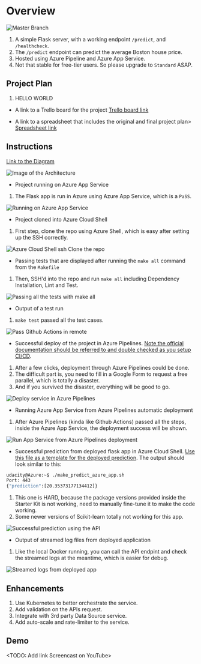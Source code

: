 # Overview

![Master Branch](https://github.com/cnmbnyc/nd082-Azure-Cloud-DevOps-Part-2/actions/workflows/pythonapp.yml/badge.svg)

1. A simple Flask server, with a working endpoint `/predict`, and `/healthcheck`.
1. The `/predict` endpoint can predict the average Boston house price.
1. Hosted using Azure Pipeline and Azure App Service.
1. Not that stable for free-tier users. So please upgrade to `Standard` ASAP.

## Project Plan

1. HELLO WORLD

* A link to a Trello board for the project
[Trello board link](https://trello.com/invite/b/wtPiIEEs/e6edf332030f4463b3172efb288fa174/web-app-not-free-project)

* A link to a spreadsheet that includes the original and final project plan>
[Spreadsheet link](https://docs.google.com/spreadsheets/d/1wR_a4RVaV_Ui7uC1DCI6BPzD6F1egTSK/edit?usp=sharing&ouid=102356077519799393882&rtpof=true&sd=true)

## Instructions

[Link to the Diagram](https://lucid.app/lucidchart/70aef74f-e955-4a20-b072-ad062e4acbc3/edit?viewport_loc=-11%2C-144%2C3072%2C1455%2C0_0&invitationId=inv_d195e482-2f49-4b93-8dbc-dafe69047d01#https://lucid.app/lucidchart/70aef74f-e955-4a20-b072-ad062e4acbc3/edit?invitationId=inv_d195e482-2f49-4b93-8dbc-dafe69047d01#)

![Image of the Architecture](cloud-architecture.png)

* Project running on Azure App Service

1. The Flask app is run in Azure using Azure App Service, which is a `PaSS`.

![Running on Azure App Service](app-running-in-app-service.png)

* Project cloned into Azure Cloud Shell

1. First step, clone the repo using Azure Shell, which is easy after setting up the SSH correctly.

![Azure Cloud Shell ssh Clone the repo](cloud_shell_ssh_clone.png)

* Passing tests that are displayed after running the `make all` command from the `Makefile`

1. Then, SSH'd into the repo and run `make all` including Dependency Installation, Lint and Test.

![Passing all the tests with `make all`](local_make_all.png)

* Output of a test run

1. `make test` passed all the test cases.

![Pass Github Actions in remote](github_actions_pass.png)

* Successful deploy of the project in Azure Pipelines.  [Note the official documentation should be referred to and double checked as you setup CI/CD](https://docs.microsoft.com/en-us/azure/devops/pipelines/ecosystems/python-webapp?view=azure-devops).

1. After a few clicks, deployment through Azure Pipelines could be done.
1. The difficult part is, you need to fill in a Google Form to request a free parallel, which is totally a disaster.
1. And if you survived the disaster, everything will be good to go.

![Deploy service in Azure Pipelines](deploy-project-in-Azure-Pipelines.png)

* Running Azure App Service from Azure Pipelines automatic deployment

1. After Azure Pipelines (kinda like Github Actions) passed all the steps, inside the Azure App Service, the deployment success will be shown.

![Run App Service from Azure Pipelines deployment](run-app-service-from-pipelines.png)

* Successful prediction from deployed flask app in Azure Cloud Shell.  [Use this file as a template for the deployed prediction](https://github.com/udacity/nd082-Azure-Cloud-DevOps-Starter-Code/blob/master/C2-AgileDevelopmentwithAzure/project/starter_files/flask-sklearn/make_predict_azure_app.sh).
The output should look similar to this:

```bash
udacity@Azure:~$ ./make_predict_azure_app.sh
Port: 443
{"prediction":[20.35373177134412]}
```

1. This one is HARD, because the package versions provided inside the Starter Kit is not working, need to manually fine-tune it to make the code working.
1. Some newer versions of Scikit-learn totally not working for this app.

![Successful prediction using the API](prediction_success.png)

* Output of streamed log files from deployed application

1. Like the local Docker running, you can call the API endpint and check the streamed logs at the meantime, which is easier for debug.

![Streamed logs from deployed app](streamed_log.png)


## Enhancements

1. Use Kubernetes to better orchestrate the service.
1. Add validation on the APIs request.
1. Integrate with 3rd party Data Source service.
1. Add auto-scale and rate-limiter to the service.

## Demo

<TODO: Add link Screencast on YouTube>
